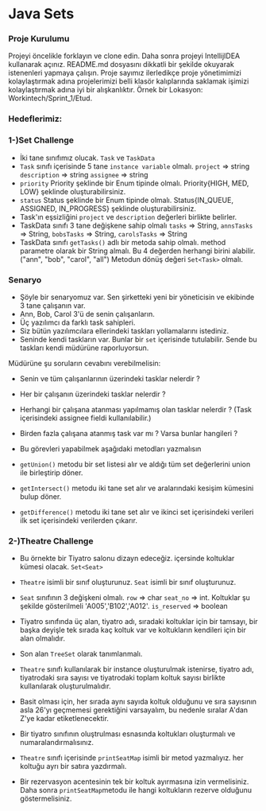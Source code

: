 #  Java Sets

### Proje Kurulumu

Projeyi öncelikle forklayın ve clone edin.
Daha sonra projeyi IntellijIDEA kullanarak açınız. README.md dosyasını dikkatli bir şekilde okuyarak istenenleri yapmaya çalışın.
Proje sayımız ilerledikçe proje yönetimimizi kolaylaştırmak adına projelerimizi belli klasör kalıplarında saklamak işimizi kolaylaştırmak adına iyi bir alışkanlıktır.
Örnek bir Lokasyon: Workintech/Sprint_1/Etud.

### Hedeflerimiz:

### 1-)Set Challenge

 * İki tane sınıfımız olucak. ```Task``` ve ```TaskData```
 * ```Task``` sınıfı içerisinde 5 tane ```instance variable``` olmalı. ```project``` => string ```description``` => string ```assignee``` => string
 * ```priority``` Priority şeklinde bir Enum tipinde olmalı. Priority{HIGH, MED, LOW} şeklinde oluşturabilirsiniz.
 * ```status``` Status şeklinde bir Enum tipinde olmalı. Status{IN_QUEUE, ASSIGNED, IN_PROGRESS} şeklinde oluşturabilirsiniz.
 * Task'ın eşsizliğini ```project``` ve ```description``` değerleri birlikte belirler.
 * TaskData sınıfı 3 tane değişkene sahip olmalı ```tasks``` => String, ```annsTasks``` => String, ```bobsTasks``` => String, ```carolsTasks``` => String
 * TaskData sınıfı ```getTasks()``` adlı bir metoda sahip olmalı. method parametre olarak bir String almalı. Bu 4 değerden herhangi birini alabilir. ("ann", "bob", "carol", "all") Metodun dönüş değeri ```Set<Task>``` olmalı.
 
### Senaryo

* Şöyle bir senaryomuz var. Sen şirketteki yeni bir yöneticisin ve ekibinde 3 tane çalışanın var.
* Ann, Bob, Carol 3'ü de senin çalışanların.
* Üç yazılımcı da farklı task sahipleri.
* Siz bütün yazılımcılara ellerindeki taskları yollamalarını istediniz.
* Seninde kendi taskların var. Bunlar bir ```set``` içerisinde tutulabilir. Sende bu taskları kendi müdürüne raporluyorsun.

 Müdürüne şu soruların cevabını verebilmelisin:
* Senin ve tüm çalışanlarının üzerindeki tasklar nelerdir ?
* Her bir çalışanın üzerindeki tasklar nelerdir ?
* Herhangi bir çalışana atanması yapılmamış olan tasklar nelerdir ? (Task içerisindeki assignee fieldi kullanılabilir.)
* Birden fazla çalışana atanmış task var mı ? Varsa bunlar hangileri ?

* Bu görevleri yapabilmek aşağıdaki metodları yazmalısın
* ```getUnion()``` metodu bir set listesi alır ve aldığı tüm set değerlerini union ile birleştirip döner.
* ```getIntersect()``` metodu iki tane set alır ve aralarındaki kesişim kümesini bulup döner.
* ```getDifference()``` metodu iki tane set alır ve ikinci set içerisindeki verileri ilk set içerisindeki verilerden çıkarır.

### 2-)Theatre Challenge

* Bu örnekte bir Tiyatro salonu dizayn edeceğiz. içersinde koltuklar kümesi olacak. ```Set<Seat>```
* ```Theatre``` isimli bir sınıf oluşturunuz. ```Seat``` isimli bir sınıf oluşturunuz.
* ```Seat``` sınıfının 3 değişkeni olmalı. ```row``` => char ```seat_no``` => int. Koltuklar şu şekilde gösterilmeli 'A005','B102','A012'. ```is_reserved``` => boolean
* Tiyatro sınıfında üç alan, tiyatro adı, sıradaki koltuklar için bir tamsayı, bir başka deyişle tek sırada kaç koltuk var ve koltukların kendileri için bir alan olmalıdır.
* Son alan ```TreeSet``` olarak tanımlanmalı.
* ```Theatre``` sınıfı kullanılarak bir instance oluşturulmak istenirse, tiyatro adı, tiyatrodaki sıra sayısı ve tiyatrodaki toplam koltuk sayısı birlikte kullanılarak oluşturulmalıdır.
* Basit olması için, her sırada aynı sayıda koltuk olduğunu ve sıra sayısının asla 26'yı geçmemesi gerektiğini varsayalım, bu nedenle sıralar A'dan Z'ye kadar etiketlenecektir.

* Bir tiyatro sınıfının oluştrulması esnasında koltukları oluşturmalı ve numaralandırmalısınız.
* ```Theatre``` sınıfı içerisinde ```printSeatMap``` isimli bir metod yazmalıyız. her koltuğu ayrı bir satıra yazdırmalı.
* Bir rezervasyon acentesinin tek bir koltuk ayırmasına izin vermelisiniz. Daha sonra ```printSeatMap```metodu ile hangi koltukların rezerve olduğunu göstermelisiniz.
